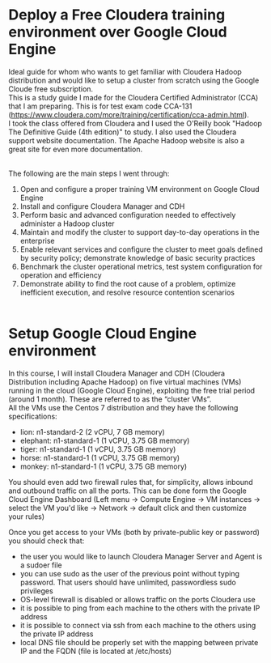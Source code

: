 # Deploy a Free Cloudera training environment over Google Cloud Engine
Ideal guide for whom who wants to get familiar with Cloudera Hadoop distribution and would like to setup a cluster from scratch using the Google Cloude free subscription. <br/>
This is a study guide I made for the Cloudera Certified Administrator (CCA) that I am preparing. This is for test exam code CCA-131 (https://www.cloudera.com/more/training/certification/cca-admin.html). <br/>
I took the class offered from Cloudera and I used the O'Reilly book "Hadoop The Definitive Guide (4th edition)" to study. 
I also used the Cloudera support website documentation. The Apache Hadoop website is also a great site for even more documentation.
<br/><br/>

The following are the main steps I went through:
1. Open and configure a proper training VM environment on Google Cloud Engine
2. Install and configure Cloudera Manager and CDH
3. Perform basic and advanced configuration needed to effectively administer a Hadoop cluster
4. Maintain and modify the cluster to support day-to-day operations in the enterprise
5. Enable relevant services and configure the cluster to meet goals defined by security policy; demonstrate knowledge of basic security practices
6. Benchmark the cluster operational metrics, test system configuration for operation and efficiency
7. Demonstrate ability to find the root cause of a problem, optimize inefficient execution, and resolve resource contention scenarios
<br/><br/>

# Setup Google Cloud Engine environment
In this course, I will install Cloudera Manager and CDH (Cloudera Distribution including Apache Hadoop) on five virtual machines (VMs) running in the cloud (Google Cloud Engine), exploiting the free trial period (around 1 month). These are referred to as the “cluster VMs”. <br/>
All the VMs use the Centos 7 distribution and they have the following specifications: <br/>
  * lion: n1-standard-2 (2 vCPU, 7 GB memory)
  * elephant: n1-standard-1 (1 vCPU, 3.75 GB memory)
  * tiger: n1-standard-1 (1 vCPU, 3.75 GB memory)
  * horse: n1-standard-1 (1 vCPU, 3.75 GB memory)
  * monkey: n1-standard-1 (1 vCPU, 3.75 GB memory)
  
You should even add two firewall rules that, for simplicity, allows inbound and outbound traffic on all the ports. This can be done form the Google Cloud Engine Dashboard (Left menu -> Compute Engine -> VM instances -> select the VM you'd like -> Network -> default click and then customize your rules)<br/>

Once you get access to your VMs (both by private-public key or password) you should check that: 
  * the user you would like to launch Cloudera Manager Server and Agent is a sudoer file
  * you can use sudo as the user of the previous point without typing password. That users should have unlimited, passwordless sudo privileges
  * OS-level firewall is disabled or allows traffic on the ports Cloudera use
  * it is possible to ping from each machine to the others with the private IP address
  * it is possible to connect via ssh from each machine to the others using the private IP address
  * local DNS file should be properly set with the mapping between private IP and the FQDN (file is located at /etc/hosts)
